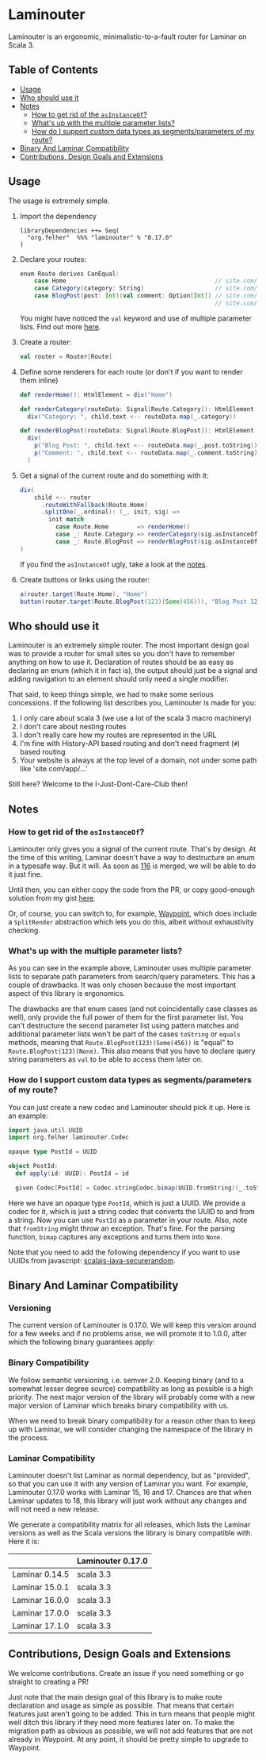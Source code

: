 # Laminouter

Laminouter is an ergonomic, minimalistic-to-a-fault router for Laminar on Scala 3.

## Table of Contents
- [Usage](#usage)
- [Who should use it](#who-should-use-it)
- [Notes](#notes)
  - [How to get rid of the `asInstanceOf`?](#how-to-get-rid-of-the-asinstanceof)
  - [What's up with the multiple parameter lists?](#whats-up-with-the-multiple-parameter-lists)
  - [How do I support custom data types as segments/parameters of my route?](#how-do-i-support-custom-data-types-as-segmentsparameters-of-my-route)
- [Binary And Laminar Compatibility](#binary-and-laminar-compatibility)
- [Contributions, Design Goals and Extensions](#contributions-design-goals-and-extensions)

## Usage

The usage is extremely simple.
1. Import the dependency
    ```
    libraryDependencies ++= Seq(
      "org.felher"  %%% "laminouter" % "0.17.0"
    )
    ```
2. Declare your routes:
    ```scala
    enum Route derives CanEqual:
        case Home                                          // site.com/home
        case Category(category: String)                    // site.com/category/scala
        case BlogPost(post: Int)(val comment: Option[Int]) // site.com/blogPost/123 or
                                                           // site.com/blogPost/123?comment=456
    ```
    You might have noticed the `val` keyword and use of multiple parameter lists. Find out more 
    [here](#whats-up-with-the-multiple-parameter-lists).

3. Create a router:
    ```scala
    val router = Router[Route]
    ```

4. Define some renderers for each route (or don't if you want to render them inline)
    ```scala
    def renderHome(): HtmlElement = div("Home")

    def renderCategory(routeData: Signal[Route.Category]): HtmlElement =
      div("Category: ", child.text <-- routeData.map(_.category))

    def renderBlogPost(routeData: Signal[Route.BlogPost]): HtmlElement =
      div(
        p("Blog Post: ", child.text <-- routeData.map(_.post.toString)),
        p("Comment: ", child.text <-- routeData.map(_.comment.toString))
      )
    ```
5. Get a signal of the current route and do something with it:
    ```scala
    div(
        child <-- router
          .routeWithFallback(Route.Home)
          .splitOne(_.ordinal): (_, init, sig) =>
            init match
              case Route.Home        => renderHome()
              case _: Route.Category => renderCategory(sig.asInstanceOf)
              case _: Route.BlogPost => renderBlogPost(sig.asInstanceOf)
    )
    ```
    If you find the `asInstanceOf` ugly, take a look at the [notes](#how-to-get-rid-of-the-asinstanceof).

6. Create buttons or links using the router:
    ```scala
    a(router.target(Route.Home), "Home")
    button(router.target(Route.BlogPost(123)(Some(456))), "Blog Post 123 with comment 456")
    ```
    

## Who should use it
Laminouter is an extremely simple router. The most important design goal was to provide a router for small sites so you don't have to remember anything on how to use it. Declaration of routes should be as easy as declaring an enum (which it in fact is), the output should just be a signal and adding navigation to an element should only need a single modifier.

That said, to keep things simple, we had to make some serious concessions. If the following list describes you, Laminouter is made for you:

1. I only care about scala 3 (we use a lot of the scala 3 macro machinery)
2. I don't care about nesting routes
3. I don't really care how my routes are represented in the URL
4. I'm fine with History-API based routing and don't need fragment (`#`) based routing
5. Your website is always at the top level of a domain, not under some path like 'site.com/app/...'

Still here? Welcome to the I-Just-Dont-Care-Club then!

## Notes
### How to get rid of the `asInstanceOf`?
Laminouter only gives you a signal of the current route. That's by design. At the time of this writing, Laminar doesn't have a way to destructure an enum in a typesafe way. But it will. As soon as [116](https://github.com/raquo/Airstream/pull/116) is merged, we will be able to do it just fine.

Until then, you can either copy the code from the PR, or copy good-enough solution from my gist [here](https://gist.github.com/felher/5515eb1124268b0e10eadc78778f49a8).

Or, of course, you can switch to, for example, [Waypoint](https://github.com/raquo/Waypoint), which does include a `SplitRender` abstraction which lets you do this, albeit without exhaustivity checking.

### What's up with the multiple parameter lists?

As you can see in the example above, Laminouter uses multiple parameter lists to separate path parameters from search/query parameters. This has a couple of drawbacks. It was only chosen because the most important aspect of this library is ergonomics.

The drawbacks are that enum cases (and not coincidentally case classes as well), only provide the full power of them for the first parameter list. You can't destructure the second parameter list using pattern matches and additional parameter lists won't be part of the cases `toString` or `equals` methods, meaning that `Route.BlogPost(123)(Some(456))` is "equal" to `Route.BlogPost(123)(None)`. This also means that you have to declare query string parameters as `val` to be able to access them later on.

### How do I support custom data types as segments/parameters of my route?

You can just create a new codec and Laminouter should pick it up. Here is an example:

```scala
import java.util.UUID
import org.felher.laminouter.Codec

opaque type PostId = UUID

object PostId:
  def apply(id: UUID): PostId = id

  given Codec[PostId] = Codec.stringCodec.bimap(UUID.fromString)(_.toString)
```

Here we have an opaque type `PostId`, which is just a UUID. We provide a codec for it, which is just a string codec that converts the UUID to and from a string. Now you can use `PostId` as a parameter in your route. Also, note that `fromString` might throw an exception. That's fine. For the parsing function, `bimap` captures any exceptions and turns them into `None`.

Note that you need to add the following dependency if you want to use UUIDs from javascript: [scalajs-java-securerandom](https://github.com/scala-js/scala-js-java-securerandom).

## Binary And Laminar Compatibility

### Versioning
The current version of Laminouter is 0.17.0. We will keep this version around for a few weeks and if no problems arise, we will promote it to 1.0.0, after which the following binary guarantees apply:

### Binary Compatibility
We follow semantic versioning, i.e. semver 2.0. Keeping binary (and to a somewhat lesser degree source) compatibility as long as possible is a high priority. The next major version of the library will probably come with a new major version of Laminar which breaks binary compatibility with us.

When we need to break binary compatibility for a reason other than to keep up with Laminar, we will consider changing the namespace of the library in the process.

### Laminar Compatibility
Laminouter doesn't list Laminar as normal dependency, but as "provided", so that you can use it with any version of Laminar you want. For example, Laminouter 0.17.0 works with Laminar 15, 16 and 17. Chances are that when Laminar updates to 18, this library will just work without any changes and will not need a new release.

We generate a compatibility matrix for all releases, which lists the Laminar versions as well as the Scala versions the library is binary compatible with. Here it is:

||Laminouter 0.17.0|
|-|-|
| Laminar 0.14.5 | scala 3.3 |
| Laminar 15.0.1 | scala 3.3 |
| Laminar 16.0.0 | scala 3.3 |
| Laminar 17.0.0 | scala 3.3 |
| Laminar 17.1.0 | scala 3.3 |

## Contributions, Design Goals and Extensions

We welcome contributions. Create an issue if you need something or go straight to creating a PR!

Just note that the main design goal of this library is to make route declaration and usage as simple as possible. That means that certain features just aren't going to be added. This in turn means that people might well ditch this library if they need more features later on. To make the migration path as obvious as possible, we will not add features that are not already in Waypoint. At any point, it should be pretty simple to upgrade to Waypoint.
